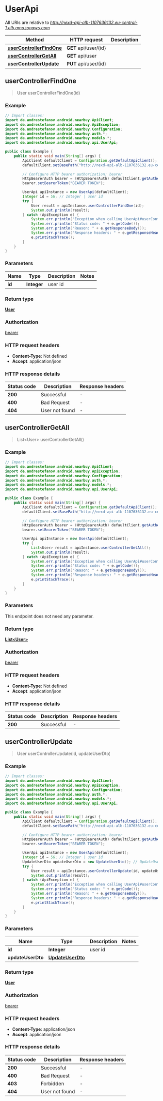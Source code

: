 # UserApi

All URIs are relative to *http://nexd-api-alb-1107636132.eu-central-1.elb.amazonaws.com*

Method | HTTP request | Description
------------- | ------------- | -------------
[**userControllerFindOne**](UserApi.md#userControllerFindOne) | **GET** api/user/{id} | 
[**userControllerGetAll**](UserApi.md#userControllerGetAll) | **GET** api/user | 
[**userControllerUpdate**](UserApi.md#userControllerUpdate) | **PUT** api/user/{id} | 



## userControllerFindOne

> User userControllerFindOne(id)



### Example

```java
// Import classes:
import de.andrestefanov.android.nearbuy.ApiClient;
import de.andrestefanov.android.nearbuy.ApiException;
import de.andrestefanov.android.nearbuy.Configuration;
import de.andrestefanov.android.nearbuy.auth.*;
import de.andrestefanov.android.nearbuy.models.*;
import de.andrestefanov.android.nearbuy.api.UserApi;

public class Example {
    public static void main(String[] args) {
        ApiClient defaultClient = Configuration.getDefaultApiClient();
        defaultClient.setBasePath("http://nexd-api-alb-1107636132.eu-central-1.elb.amazonaws.com");
        
        // Configure HTTP bearer authorization: bearer
        HttpBearerAuth bearer = (HttpBearerAuth) defaultClient.getAuthentication("bearer");
        bearer.setBearerToken("BEARER TOKEN");

        UserApi apiInstance = new UserApi(defaultClient);
        Integer id = 56; // Integer | user id
        try {
            User result = apiInstance.userControllerFindOne(id);
            System.out.println(result);
        } catch (ApiException e) {
            System.err.println("Exception when calling UserApi#userControllerFindOne");
            System.err.println("Status code: " + e.getCode());
            System.err.println("Reason: " + e.getResponseBody());
            System.err.println("Response headers: " + e.getResponseHeaders());
            e.printStackTrace();
        }
    }
}
```

### Parameters


Name | Type | Description  | Notes
------------- | ------------- | ------------- | -------------
 **id** | **Integer**| user id |

### Return type

[**User**](User.md)

### Authorization

[bearer](../README.md#bearer)

### HTTP request headers

- **Content-Type**: Not defined
- **Accept**: application/json

### HTTP response details
| Status code | Description | Response headers |
|-------------|-------------|------------------|
| **200** | Successful |  -  |
| **400** | Bad Request |  -  |
| **404** | User not found |  -  |


## userControllerGetAll

> List&lt;User&gt; userControllerGetAll()



### Example

```java
// Import classes:
import de.andrestefanov.android.nearbuy.ApiClient;
import de.andrestefanov.android.nearbuy.ApiException;
import de.andrestefanov.android.nearbuy.Configuration;
import de.andrestefanov.android.nearbuy.auth.*;
import de.andrestefanov.android.nearbuy.models.*;
import de.andrestefanov.android.nearbuy.api.UserApi;

public class Example {
    public static void main(String[] args) {
        ApiClient defaultClient = Configuration.getDefaultApiClient();
        defaultClient.setBasePath("http://nexd-api-alb-1107636132.eu-central-1.elb.amazonaws.com");
        
        // Configure HTTP bearer authorization: bearer
        HttpBearerAuth bearer = (HttpBearerAuth) defaultClient.getAuthentication("bearer");
        bearer.setBearerToken("BEARER TOKEN");

        UserApi apiInstance = new UserApi(defaultClient);
        try {
            List<User> result = apiInstance.userControllerGetAll();
            System.out.println(result);
        } catch (ApiException e) {
            System.err.println("Exception when calling UserApi#userControllerGetAll");
            System.err.println("Status code: " + e.getCode());
            System.err.println("Reason: " + e.getResponseBody());
            System.err.println("Response headers: " + e.getResponseHeaders());
            e.printStackTrace();
        }
    }
}
```

### Parameters

This endpoint does not need any parameter.

### Return type

[**List&lt;User&gt;**](User.md)

### Authorization

[bearer](../README.md#bearer)

### HTTP request headers

- **Content-Type**: Not defined
- **Accept**: application/json

### HTTP response details
| Status code | Description | Response headers |
|-------------|-------------|------------------|
| **200** | Successful |  -  |


## userControllerUpdate

> User userControllerUpdate(id, updateUserDto)



### Example

```java
// Import classes:
import de.andrestefanov.android.nearbuy.ApiClient;
import de.andrestefanov.android.nearbuy.ApiException;
import de.andrestefanov.android.nearbuy.Configuration;
import de.andrestefanov.android.nearbuy.auth.*;
import de.andrestefanov.android.nearbuy.models.*;
import de.andrestefanov.android.nearbuy.api.UserApi;

public class Example {
    public static void main(String[] args) {
        ApiClient defaultClient = Configuration.getDefaultApiClient();
        defaultClient.setBasePath("http://nexd-api-alb-1107636132.eu-central-1.elb.amazonaws.com");
        
        // Configure HTTP bearer authorization: bearer
        HttpBearerAuth bearer = (HttpBearerAuth) defaultClient.getAuthentication("bearer");
        bearer.setBearerToken("BEARER TOKEN");

        UserApi apiInstance = new UserApi(defaultClient);
        Integer id = 56; // Integer | user id
        UpdateUserDto updateUserDto = new UpdateUserDto(); // UpdateUserDto | 
        try {
            User result = apiInstance.userControllerUpdate(id, updateUserDto);
            System.out.println(result);
        } catch (ApiException e) {
            System.err.println("Exception when calling UserApi#userControllerUpdate");
            System.err.println("Status code: " + e.getCode());
            System.err.println("Reason: " + e.getResponseBody());
            System.err.println("Response headers: " + e.getResponseHeaders());
            e.printStackTrace();
        }
    }
}
```

### Parameters


Name | Type | Description  | Notes
------------- | ------------- | ------------- | -------------
 **id** | **Integer**| user id |
 **updateUserDto** | [**UpdateUserDto**](UpdateUserDto.md)|  |

### Return type

[**User**](User.md)

### Authorization

[bearer](../README.md#bearer)

### HTTP request headers

- **Content-Type**: application/json
- **Accept**: application/json

### HTTP response details
| Status code | Description | Response headers |
|-------------|-------------|------------------|
| **200** | Successful |  -  |
| **400** | Bad Request |  -  |
| **403** | Forbidden |  -  |
| **404** | User not found |  -  |

